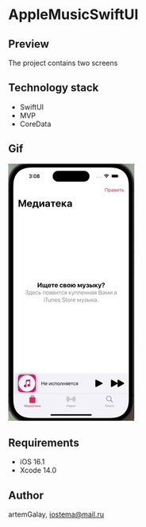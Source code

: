 # AppleMusicSwiftUI
## Preview
The project contains two screens
## Technology stack
* SwiftUI
* MVP
* CoreData

## Gif
![apple music gif](AppleMusicSwiftUI/Resources/Assets.xcassets/AppleMusicForReadme.gif)

## Requirements
* iOS 16.1
* Xcode 14.0

## Author
artemGalay, iostema@mail.ru
